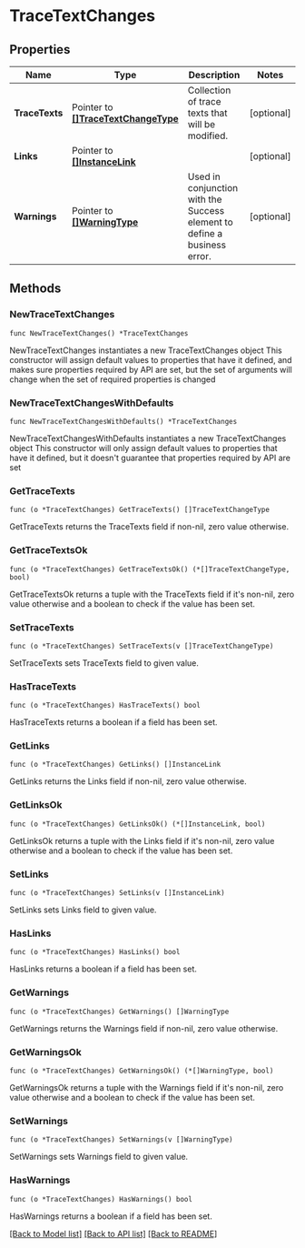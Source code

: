 # TraceTextChanges

## Properties

Name | Type | Description | Notes
------------ | ------------- | ------------- | -------------
**TraceTexts** | Pointer to [**[]TraceTextChangeType**](TraceTextChangeType.md) | Collection of trace texts that will be modified. | [optional] 
**Links** | Pointer to [**[]InstanceLink**](InstanceLink.md) |  | [optional] 
**Warnings** | Pointer to [**[]WarningType**](WarningType.md) | Used in conjunction with the Success element to define a business error. | [optional] 

## Methods

### NewTraceTextChanges

`func NewTraceTextChanges() *TraceTextChanges`

NewTraceTextChanges instantiates a new TraceTextChanges object
This constructor will assign default values to properties that have it defined,
and makes sure properties required by API are set, but the set of arguments
will change when the set of required properties is changed

### NewTraceTextChangesWithDefaults

`func NewTraceTextChangesWithDefaults() *TraceTextChanges`

NewTraceTextChangesWithDefaults instantiates a new TraceTextChanges object
This constructor will only assign default values to properties that have it defined,
but it doesn't guarantee that properties required by API are set

### GetTraceTexts

`func (o *TraceTextChanges) GetTraceTexts() []TraceTextChangeType`

GetTraceTexts returns the TraceTexts field if non-nil, zero value otherwise.

### GetTraceTextsOk

`func (o *TraceTextChanges) GetTraceTextsOk() (*[]TraceTextChangeType, bool)`

GetTraceTextsOk returns a tuple with the TraceTexts field if it's non-nil, zero value otherwise
and a boolean to check if the value has been set.

### SetTraceTexts

`func (o *TraceTextChanges) SetTraceTexts(v []TraceTextChangeType)`

SetTraceTexts sets TraceTexts field to given value.

### HasTraceTexts

`func (o *TraceTextChanges) HasTraceTexts() bool`

HasTraceTexts returns a boolean if a field has been set.

### GetLinks

`func (o *TraceTextChanges) GetLinks() []InstanceLink`

GetLinks returns the Links field if non-nil, zero value otherwise.

### GetLinksOk

`func (o *TraceTextChanges) GetLinksOk() (*[]InstanceLink, bool)`

GetLinksOk returns a tuple with the Links field if it's non-nil, zero value otherwise
and a boolean to check if the value has been set.

### SetLinks

`func (o *TraceTextChanges) SetLinks(v []InstanceLink)`

SetLinks sets Links field to given value.

### HasLinks

`func (o *TraceTextChanges) HasLinks() bool`

HasLinks returns a boolean if a field has been set.

### GetWarnings

`func (o *TraceTextChanges) GetWarnings() []WarningType`

GetWarnings returns the Warnings field if non-nil, zero value otherwise.

### GetWarningsOk

`func (o *TraceTextChanges) GetWarningsOk() (*[]WarningType, bool)`

GetWarningsOk returns a tuple with the Warnings field if it's non-nil, zero value otherwise
and a boolean to check if the value has been set.

### SetWarnings

`func (o *TraceTextChanges) SetWarnings(v []WarningType)`

SetWarnings sets Warnings field to given value.

### HasWarnings

`func (o *TraceTextChanges) HasWarnings() bool`

HasWarnings returns a boolean if a field has been set.


[[Back to Model list]](../README.md#documentation-for-models) [[Back to API list]](../README.md#documentation-for-api-endpoints) [[Back to README]](../README.md)


